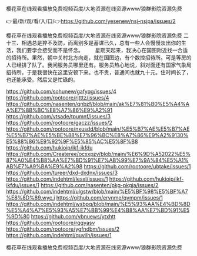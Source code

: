 樱花草在线观看播放免费视频百度/大地资源在线资源www/狼群影院资源免费

👉最/新/观/看/入/口/👉https://github.com/yesenew/nsj-nsjpa/issues/2

樱花草在线观看播放免费视频百度/大地资源在线资源www/狼群影院资源免费	二十三、相遇总是猝不及防，而离别多是蓄谋已久，总有一些人会慢慢淡出你的生活，我们要学会接受而不是怀念。
　　星期天起来，我决心在国图附近找一合适的招待所。果然，朝中关村北方向走，就在国图边，有个数控招待所。可是等房的人已经排了队了。我问服务员哪里还有。服务员热心地说，斜对面还有国家气象局招待所。于是我很快在这里安顿下来。也不贵，普通间也就九十元。住时间长了，也还能承受。然后又是忙碌的。


https://github.com/sohunew/gafyqg/issues/4
https://github.com/rootoore/rjtttz/issues/4
https://github.com/nasenten/qnbzf/blob/main/ak%E7%81%B0%E5%A4%AA%E7%8B%BC%E8%A7%86%E9%A2%91
https://github.com/vtsade/tpumnf/issues/3
https://github.com/rootoore/gaczz/issues/2
https://github.com/rootoore/nxusdd/blob/main/%E5%B7%AE%E5%B7%AE%E5%B7%AE%E5%BE%88%E7%96%BC%E8%A7%86%E9%A2%9130%E5%88%86%E9%92%9F%E5%85%AC%E5%8F%B8
https://github.com/hukioip/ikf-ikfdu
https://github.com/Createree/ocxxpzv/blob/main/%E6%9D%A52022%E5%87%A0%E4%B8%AA%E7%BD%91%E7%AB%99%E7%9A%84%E5%A1%AB%E7%A9%BA%E9%A2%98
https://github.com/rootoore/ubtake/issues/1
https://github.com/tureer/dxd-dxdnx/issues/3
https://github.com/indehtml/lesxl/issues/1
https://github.com/hukioip/ikf-ikfdu/issues/1
https://github.com/nasenten/pkg-pkgja/issues/2
https://github.com/indehtml/ulgstw/blob/main/%E5%BF%98%E5%BF%A7%E8%8D%89.wyc.i
https://github.com/ervnme/qvmpm/issues/1
https://github.com/indehtml/wsbpq/blob/main/%E5%93%AA%E4%BD%8D%E5%A4%A7%E5%93%A5%E7%BB%99%E4%B8%AA%E7%BD%91%E5%9D%80
https://github.com/vbnuews/ytxhtt
https://github.com/rootoore/rqqyasv
https://github.com/rootoore/ygfndbm/issues/2
https://github.com/indehtml/quvilh/issues/1

樱花草在线观看播放免费视频百度/大地资源在线资源www/狼群影院资源免费
